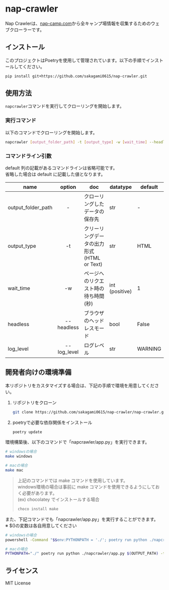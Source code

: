 # nap-crawler

Nap Crawlerは、[nap-camp.com](https://www.nap-camp.com)から全キャンプ場情報を収集するためのウェブクローラーです。

## インストール

このプロジェクトはPoetryを使用して管理されています。以下の手順でインストールしてください。

```bash
pip install git+https://github.com/sakagami0615/nap-crawler.git
```

## 使用方法

`napcrawler`コマンドを実行してクローリングを開始します。

### 実行コマンド

以下のコマンドでクローリングを開始します。

```bash
napcrawler [output_folder_path] -t [output_type] -w [wait_time] --headless [headless] --log_level [log_level]
```

### コマンドライン引数

default 列の記載があるコマンドラインは省略可能です。  
省略した場合は default に記載した値となります。

| name | option | doc | datatype |default |
| --- | :-: | --- | --- | --- |
| output_folder_path | - | クローリングしたデータの保存先 | str | - |
| output_type | -t | クリーリングデータの出力形式(HTML or Text) | str | HTML |
| wait_time | -w | ページへのリクエスト時の待ち時間(秒) | int (positive) | 1 |
| headless | --headless | ブラウザのヘッドレスモード | bool | False |
| log_level | --log_level | ログレベル | str | WARNING |

## 開発者向けの環境準備

本リポジトリをカスタマイズする場合は、下記の手順で環境を用意してください。

1. リポジトリをクローン

   ```bash
   git clone https://github.com/sakagami0615/nap-crawler/nap-crawler.git
   ```

2. poetryで必要な依存関係をインストール

   ```bash
   poetry update
   ```

環境構築後、以下のコマンドで「napcrawler/app.py」を実行できます。

```bash
# windowsの場合
make windows

# macの場合
make mac
```

> 上記のコマンドでは make コマンドを使用しています。  
> windows環境の場合は事前に make コマンドを使用できるようにしておく必要があります。  
> (ex) chocolatey でインストールする場合
> 
> ```powershell
> choco install make
> ```

また、下記コマンドでも「napcrawler/app.py」を実行することができます。  
※ $()の変数は各自用意してください

```bash
# windowsの場合
powershell -Command "$$env:PYTHONPATH = './'; poetry run python ./napcrawler/app.py $(OUTPUT_PATH) -t $(OUTPUT_TYPE) -w $(WAIT_TIME_SEC) --headless $(HEADLESS) --log_level $(LOG_LEVEL)"

# macの場合
PYTHONPATH="./" poetry run python ./napcrawler/app.py $(OUTPUT_PATH) -t $(OUTPUT_TYPE) -w $(WAIT_TIME_SEC) --headless $(HEADLESS) --log_level $(LOG_LEVEL)
```

## ライセンス

MIT License
